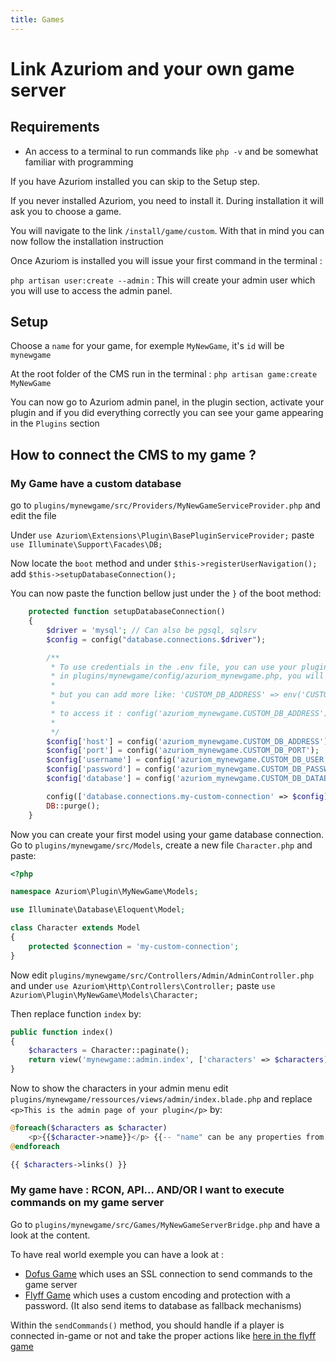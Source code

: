 ```yaml
---
title: Games
---
```


# Link Azuriom and your own game server

## Requirements

- An access to a terminal to run commands like `php -v` and be somewhat familiar with programming

If you have Azuriom installed you can skip to the Setup step.

If you never installed Azuriom, you need to install it. During installation it will ask you to choose a game.

You will navigate to the link `/install/game/custom`. With that in mind you can now follow the installation instruction

Once Azuriom is installed you will issue your first command in the terminal : 

`php artisan user:create --admin` : This will create your admin user which you will use to access the admin panel.

## Setup
Choose a `name` for your game, for exemple `MyNewGame`, it's `id` will be `mynewgame`

At the root folder of the CMS run in the terminal : `php artisan game:create MyNewGame`

You can now go to Azuriom admin panel, in the plugin section, activate your plugin and if you did everything correctly you can see your game appearing in the `Plugins` section

## How to connect the CMS to my game ?

### My Game have a custom database

go to `plugins/mynewgame/src/Providers/MyNewGameServiceProvider.php` and edit the file

Under `use Azuriom\Extensions\Plugin\BasePluginServiceProvider;` paste `use Illuminate\Support\Facades\DB;`

Now locate the `boot` method and under `$this->registerUserNavigation();` add `$this->setupDatabaseConnection();`

You can now paste the function bellow just under the `}` of the boot method:

```php
    protected function setupDatabaseConnection()
    {
        $driver = 'mysql'; // Can also be pgsql, sqlsrv
        $config = config("database.connections.$driver");

        /**
         * To use credentials in the .env file, you can use your plugin's config file.
         * in plugins/mynewgame/config/azuriom_mynewgame.php, you will see by default only one 'custom_config' key
         * 
         * but you can add more like: 'CUSTOM_DB_ADDRESS' => env('CUSTOM_DB_ADDRESS', '127.0.0.1')
         * 
         * to access it : config('azuriom_mynewgame.CUSTOM_DB_ADDRESS');
         * 
         */ 
        $config['host'] = config('azuriom_mynewgame.CUSTOM_DB_ADDRESS');
        $config['port'] = config('azuriom_mynewgame.CUSTOM_DB_PORT');
        $config['username'] = config('azuriom_mynewgame.CUSTOM_DB_USER');
        $config['password'] = config('azuriom_mynewgame.CUSTOM_DB_PASSWORD');
        $config['database'] = config('azuriom_mynewgame.CUSTOM_DB_DATABASE');

        config(['database.connections.my-custom-connection' => $config]);
        DB::purge();
    }
```

Now you can create your first model using your game database connection. Go to `plugins/mynewgame/src/Models`, create a new file `Character.php` and paste:

```php
<?php

namespace Azuriom\Plugin\MyNewGame\Models;

use Illuminate\Database\Eloquent\Model;

class Character extends Model
{
    protected $connection = 'my-custom-connection';
}
```

Now edit `plugins/mynewgame/src/Controllers/Admin/AdminController.php` and under `use Azuriom\Http\Controllers\Controller;` paste `use Azuriom\Plugin\MyNewGame\Models\Character;`

Then replace function `index` by:

```php
public function index()
{
    $characters = Character::paginate();
    return view('mynewgame::admin.index', ['characters' => $characters]);
}
```

Now to show the characters in your admin menu edit `plugins/mynewgame/ressources/views/admin/index.blade.php` and replace `<p>This is the admin page of your plugin</p>` by:

```php
@foreach($characters as $character)
    <p>{{$character->name}}</p> {{-- "name" can be any properties from you database --}}
@endforeach

{{ $characters->links() }}
```


### My game have : RCON, API... AND/OR I want to execute commands on my game server

Go to `plugins/mynewgame/src/Games/MyNewGameServerBridge.php` and have a look at the content.

To have real world exemple you can have a look at :
- [Dofus Game](https://github.com/Javdu10/Game-Dofus129/blob/main/src/Game/DofusServerBridge.php) which uses an SSL connection to send commands to the game server 
- [Flyff Game](https://github.com/AzuriomCommunity/Game-Flyff/blob/master/src/Games/FlyffServerBridge.php) which uses a custom encoding and protection with a password. (It also send items to database as fallback mechanisms)

Within the `sendCommands()` method, you should handle if a player is connected in-game or not and take the proper actions like [here in the flyff game](https://github.com/AzuriomCommunity/Game-Flyff/blob/master/src/Games/FlyffServerBridge.php#L75)